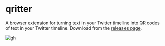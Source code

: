 # qritter
A browser extension for turning text in your Twitter timeline into QR codes of text in your Twitter timeline.
Download from the [releases page](https://github.com/maxmechanic/qritter/releases).

![gh](https://cloud.githubusercontent.com/assets/1638576/23575431/f88eb94a-0059-11e7-8d02-f184802cdd5e.gif)
